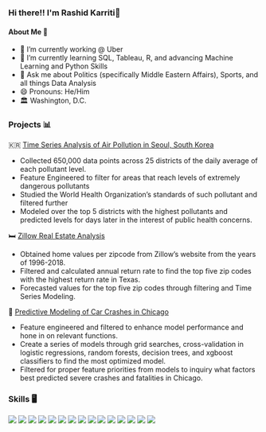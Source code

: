 ### Hi there!! I'm Rashid Karriti👋

#### About Me :man:
- 🔭 I’m currently working @ Uber
- 🌱 I’m currently learning SQL, Tableau, R, and advancing Machine Learning and Python Skills 
- 💬 Ask me about Politics (specifically Middle Eastern Affairs), Sports, and all things Data Analysis
- 😄 Pronouns: He/Him
- 🏛 Washington, D.C. 

### Projects 📊
🇰🇷 [Time Series Analysis of Air Pollution in Seoul, South Korea](https://github.com/rhk48/Time-Series-Analysis-of-Seouls-Air-Pollution)
- Collected 650,000 data points across 25 districts of the daily average of each pollutant level.
- Feature Engineered to filter for areas that reach levels of extremely dangerous pollutants
- Studied the World Health Organization’s standards of such pollutant and filtered further
- Modeled over the top 5 districts with the highest pollutants and predicted levels for days later in the interest of public health concerns. 

🛏️ [Zillow Real Estate Analysis](https://github.com/rhk48/zillow-time-series) 
- Obtained home values per zipcode from Zillow’s website from the years of 1996-2018.
- Filtered and calculated annual return rate to find the top five zip codes with the highest return rate in Texas.
- Forecasted values for the top five zip codes through filtering and Time Series Modeling. 

🚗 [Predictive Modeling of Car Crashes in Chicago](https://github.com/rhk48/chicago-cars) 
- Feature engineered and filtered to enhance model performance and hone in on relevant functions.  
- Create a series of models through grid searches, cross-validation in logistic regressions, random forests, decision trees, and xgboost classifiers to find the most optimized model.  
- Filtered for proper feature priorities from models to inquiry what factors best predicted severe crashes and fatalities in Chicago. 


### Skills 🖥
<p>
  <img src="https://img.shields.io/badge/Python-3776AB?style=for-the-badge&logo=python&logoColor=white" />
  <img src="https://img.shields.io/badge/HTML5-E34F26?style=for-the-badge&logo=html5&logoColor=white" />
  <img src="https://img.shields.io/badge/SQLite-07405E?style=for-the-badge&logo=sqlite&logoColor=white" />
  <img src="https://img.shields.io/badge/Visual_Studio_Code-0078D4?style=for-the-badge&logo=visual%20studio%20code&logoColor=white" />
  <img src=https://img.shields.io/badge/Keras-D00000?style=for-the-badge&logo=Keras&logoColor=white" />
  <img src=https://img.shields.io/badge/Numpy-777BB4?style=for-the-badge&logo=numpy&logoColor=white" />
  <img src=https://img.shields.io/badge/Pandas-2C2D72?style=for-the-badge&logo=pandas&logoColor=white" />
  <img src= https://img.shields.io/badge/Plotly-239120?style=for-the-badge&logo=plotly&logoColor=white" />
  <img src=https://img.shields.io/badge/json-5E5C5C?style=for-the-badge&logo=json&logoColor=white" />
  <img src=https://img.shields.io/badge/R-276DC3?style=for-the-badge&logo=r&logoColor=white" />
  <img src=https://img.shields.io/badge/Jupyter-F37626.svg?&style=for-the-badge&logo=Jupyter&logoColor=white" />
  <img src=https://img.shields.io/badge/Selenium-43B02A?style=for-the-badge&logo=Selenium&logoColor=white" />
  <img src=https://img.shields.io/badge/PowerBI-F2C811?style=for-the-badge&logo=Power%20BI&logoColor=white" />
  <img src=https://img.shields.io/badge/Tableau-E97627?style=for-the-badge&logo=Tableau&logoColor=white" /> 
  <img src=https://img.shields.io/badge/Coursera-0056D2?style=for-the-badge&logo=Coursera&logoColor=white" />   
<p>
